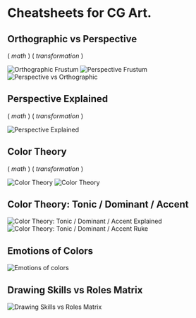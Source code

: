 # Cheatsheets for CG Art.

<!-- [:arrow_down: Tags legend](#tags-legend) at the end of the page. -->

<!-- - []() by []() ( _:movie_camera:_ ) -->

## Orthographic vs Perspective

( _math_ ) ( _transformation_ )

![Orthographic Frustum](./cheatsheet/orthographic_frustum.png)
![Perspective Frustum](./cheatsheet/perspective_frustum.png)
![Perspective vs Orthographic](./cheatsheet/perspective_orthographic.png)

## Perspective Explained

( _math_ ) ( _transformation_ )

![Perspective Explained](./cheatsheet/perspective_explained.jpg)

## Color Theory

( _math_ ) ( _transformation_ )


<!-- ![Color Wheel](./cheatsheet/color_wheel_1.jpg) -->
<!-- ![Color Wheel](./cheatsheet/color_wheel_2.jpg) -->

![Color Theory](./cheatsheet/color_theory_2.jpg)
![Color Theory](./cheatsheet/color_theory_3.jpg)

## Color Theory: Tonic / Dominant / Accent

![Color Theory: Tonic / Dominant / Accent Explained](./cheatsheet/color_tonic_dominant_accent_explained.jpg)
![Color Theory: Tonic / Dominant / Accent Ruke](./cheatsheet/color_tonic_dominant_accent_rule.jpg)

## Emotions of Colors

![Emotions of colors](./cheatsheet/color_emotion.jpg)

## Drawing Skills vs Roles Matrix

![Drawing Skills vs Roles Matrix](./cheatsheet/drawing_skills_vs_roles_matrix.jpg)
